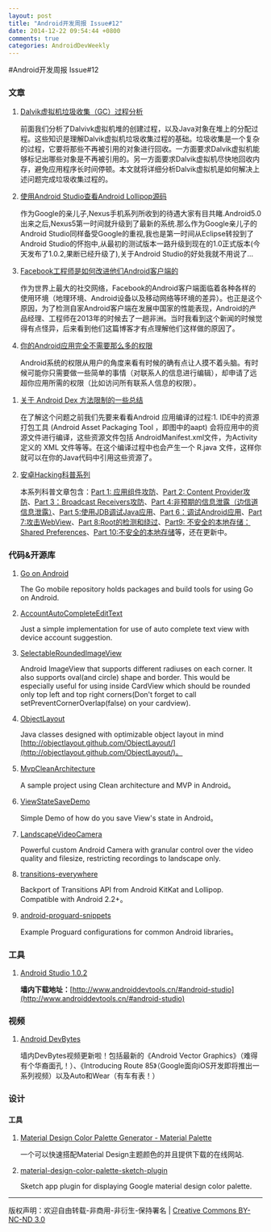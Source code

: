 ```yaml
---
layout: post
title: "Android开发周报 Issue#12"
date: 2014-12-22 09:54:44 +0800
comments: true
categories: AndroidDevWeekly
---
```


#Android开发周报 Issue#12
	
### 文章

1. [Dalvik虚拟机垃圾收集（GC）过程分析](http://blog.csdn.net/luoshengyang/article/details/41822747)

	 前面我们分析了Dalvivk虚拟机堆的创建过程，以及Java对象在堆上的分配过程。这些知识是理解Dalvik虚拟机垃圾收集过程的基础。垃圾收集是一个复杂的过程，它要将那些不再被引用的对象进行回收。一方面要求Dalvik虚拟机能够标记出哪些对象是不再被引用的。另一方面要求Dalvik虚拟机尽快地回收内存，避免应用程序长时间停顿。本文就将详细分析Dalvik虚拟机是如何解决上述问题完成垃圾收集过程的。

1. [使用Android Studio查看Android Lollipop源码](http://www.jianshu.com/p/c85984cf99e2?utm_campaign=maleskine&utm_content=note&utm_medium=writer_share&utm_source=weibo)

	作为Google的亲儿子,Nexus手机系列所收到的待遇大家有目共睹.Android5.0出来之后,Nexus5第一时间就升级到了最新的系统.那么作为Google亲儿子的Android Studio同样备受Google的重视,我也是第一时间从Eclipse转投到了Android Studio的怀抱中,从最初的测试版本一路升级到现在的1.0正式版本(今天发布了1.0.2,果断已经升级了),关于Android Studio的好处我就不用说了...

1. [Facebook工程师是如何改进他们Android客户端的](http://greenrobot.me/devnews/facebook-engineer-improve-android-app/)

	作为世界上最大的社交网络，Facebook的Android客户端面临着各种各样的使用环境（地理环境、Android设备以及移动网络等环境的差异）。也正是这个原因，为了检测自家Android客户端在发展中国家的性能表现，Android的产品经理、工程师在2013年的时候去了一趟非洲。当时我看到这个新闻的时候觉得有点怪异，后来看到他们这篇博客才有点理解他们这样做的原因了。

1. [你的Android应用完全不需要那么多的权限](http://greenrobot.me/devpost/i-dont-need-your-permission/)
	
	Android系统的权限从用户的角度来看有时候的确有点让人摸不着头脑。有时候可能你只需要做一些简单的事情（对联系人的信息进行编辑），却申请了远超你应用所需的权限（比如访问所有联系人信息的权限）。

<!--more-->

1. [关于 Android Dex 方法限制的一些总结](http://greenrobot.me/devpost/about-android-dex-method-number-limit/)
	
	在了解这个问题之前我们先要来看看Android 应用编译的过程:1. IDE中的资源打包工具 (Android Asset Packaging Tool ，即图中的aapt) 会将应用中的资源文件进行编译，这些资源文件包括 AndroidManifest.xml文件，为Activity定义的 XML 文件等等。在这个编译过程中也会产生一个 R.java 文件，这样你就可以在你的Java代码中引用这些资源了。

1. [安卓Hacking科普系列](http://bobao.360.cn/learning/detail/122.html)

	本系列科普文章包含：[Part 1: 应用组件攻防](http://bobao.360.cn/learning/detail/122.html)、[Part 2: Content Provider攻防](http://bobao.360.cn/learning/detail/127.html)、[Part 3：Broadcast Receivers攻防](http://bobao.360.cn/learning/detail/126.html)、[Part 4:非预期的信息泄露（边信道信息泄露）](http://bobao.360.cn/learning/detail/133.html)、[Part 5:使用JDB调试Java应用](http://bobao.360.cn/learning/detail/138.html)、[Part 6：调试Android应用](http://bobao.360.cn/learning/detail/140.html)、[Part 7:攻击WebView](http://bobao.360.cn/learning/detail/142.html)、[Part 8:Root的检测和绕过](http://bobao.360.cn/learning/detail/144.html)、[Part9: 不安全的本地存储：Shared Preferences](http://bobao.360.cn/learning/detail/150.html)、[Part 10:不安全的本地存储](http://bobao.360.cn/learning/detail/152.html)等，还在更新中。

### 代码&开源库

1. [Go on Android](https://github.com/golang/mobile)

	The Go mobile repository holds packages and build tools for using Go on Android.

1. [AccountAutoCompleteEditText](https://github.com/KeithYokoma/AccountAutoCompleteEditText)
	
	Just a simple implementation for use of auto complete text view with device account suggestion.
	
1. [SelectableRoundedImageView](https://github.com/pungrue26/SelectableRoundedImageView)
	
	Android ImageView that supports different radiuses on each corner. It also supports oval(and circle) shape and border. This would be especially useful for using inside CardView which should be rounded only top left and top right corners(Don't forget to call setPreventCornerOverlap(false) on your cardview).
	
1. [ObjectLayout](https://github.com/ObjectLayout/ObjectLayout)

	Java classes designed with optimizable object layout in mind 
[http://objectlayout.github.com/ObjectLayout/](http://objectlayout.github.com/ObjectLayout/)。

1. [MvpCleanArchitecture](https://github.com/glomadrian/MvpCleanArchitecture)
	
	A sample project using Clean architecture and MVP in Android。

1. [ViewStateSaveDemo](https://github.com/paveldudka/ViewStateSaveDemo)
	
	Simple Demo of how do you save View's state in Android。

1. [LandscapeVideoCamera](https://github.com/jmolsmobile/LandscapeVideoCamera)

	Powerful custom Android Camera with granular control over the video quality and filesize, restricting recordings to landscape only.

1. [transitions-everywhere](https://github.com/andkulikov/transitions-everywhere)

	Backport of Transitions API from Android KitKat and Lollipop. Compatible with Android 2.2+。

1. [android-proguard-snippets](https://github.com/krschultz/android-proguard-snippets)

	Example Proguard configurations for common Android libraries。
	
### 工具

1. [Android Studio 1.0.2](http://tools.android.com/download/studio/canary/1-0rc4)
	 
	 **墙内下载地址：**[http://www.androiddevtools.cn/#android-studio](http://www.androiddevtools.cn/#android-studio)	 	 

	
### 视频

1. [Android DevBytes](http://v.youku.com/v_show/id_XODUxODEzMDQ4.html?f=23217955)
	
	墙内DevBytes视频更新啦！包括最新的《Android Vector Graphics》（难得有个华裔面孔！）、《Introducing Route 85》（Google面向iOS开发即将推出一系列视频）以及Auto和Wear（有车有表！）

### 设计
	
#### 工具

1. [Material Design Color Palette Generator - Material Palette](http://www.materialpalette.com)

	一个可以快速搭配Material Design主题颜色的并且提供下载的在线网站.

1. [material-design-color-palette-sketch-plugin](https://github.com/t32k/material-design-color-palette-sketch-plugin)
	
	Sketch app plugin for displaying Google material design color palette.
	
----
版权声明：欢迎自由转载-非商用-非衍生-保持署名 | [Creative Commons BY-NC-ND 3.0](http://creativecommons.org/licenses/by-nc-nd/3.0/deed.zh)